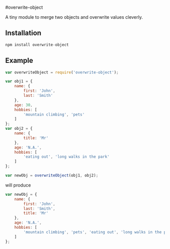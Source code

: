 #overwrite-object

A tiny module to merge two objects and overwrite values cleverly.

## Installation

```js
npm install overwrite-object
```

## Example

```js
var overwriteObject = require('overwrite-object');

var obj1 = {
    name: {
        first: 'John',
        last: 'Smith'
    },
    age: 30,
    hobbies: [
        'mountain climbing', 'pets'
    ]
};
var obj2 = {
    name: {
        title: 'Mr'
    },
    age: 'N.A.',
    hobbies: [
        'eating out', 'long walks in the park'
    ]
};

var newObj = overwriteObject(obj1, obj2);
```

will produce

```js
var newObj = {
    name: {
        first: 'John',
        last: 'Smith',
        title: 'Mr'
    },
    age: 'N.A.',
    hobbies: [
        'mountain climbing', 'pets', 'eating out', 'long walks in the park'
    ]
};
```